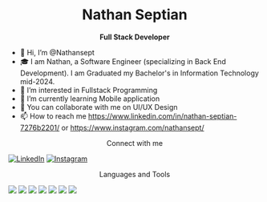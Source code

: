 <h1 align="center">Nathan Septian</h1>

<p align="center">
  <strong>Full Stack Developer</strong>
</p>

- 👋 Hi, I’m @Nathansept
- 🎓 I am Nathan, a Software Engineer (specializing in Back End Development). I am Graduated my Bachelor's in Information Technology mid-2024.
- 👀 I’m interested in Fullstack Programming
- 🌱 I’m currently learning Mobile application
- 💞️ You can collaborate with me on UI/UX Design
- 📫 How to reach me https://www.linkedin.com/in/nathan-septian-7276b2201/ or https://www.instagram.com/nathansept/
<p align="center">
  Connect with me 
</p>

[![LinkedIn](https://img.shields.io/badge/LinkedIn-0077B5?style=for-the-badge&logo=linkedin&logoColor=white)](https://www.linkedin.com/in/nathan-septian-7276b2201/)
[![Instagram](https://img.shields.io/badge/Instagram-E4405F?style=for-the-badge&logo=instagram&logoColor=white)](https://www.instagram.com/nathansept/)
<!---
Nathansept/Nathansept is a ✨ special ✨ repository because its `README.md` (this file) appears on your GitHub profile.
You can click the Preview link to take a look at your changes.
--->
<p align="center">
  Languages and Tools
</p>

  <img src="https://img.shields.io/badge/Next.js-000000?style=for-the-badge&logo=next.js&logoColor=white" /> <img src="https://img.shields.io/badge/React-61DAFB?style=for-the-badge&logo=react&logoColor=black" /> <img src="https://img.shields.io/badge/Vue.js-4FC08D?style=for-the-badge&logo=vue.js&logoColor=white" />   <img src="https://img.shields.io/badge/Node.js-339933?style=for-the-badge&logo=node.js&logoColor=white" />
    <img src="https://img.shields.io/badge/Figma-F24E1E?style=for-the-badge&logo=figma&logoColor=white" />  <img src="https://img.shields.io/badge/Redux-764ABC?style=for-the-badge&logo=redux&logoColor=white" />
  <img src="https://img.shields.io/badge/Postman-FF6C37?style=for-the-badge&logo=postman&logoColor=white" />


  
  

